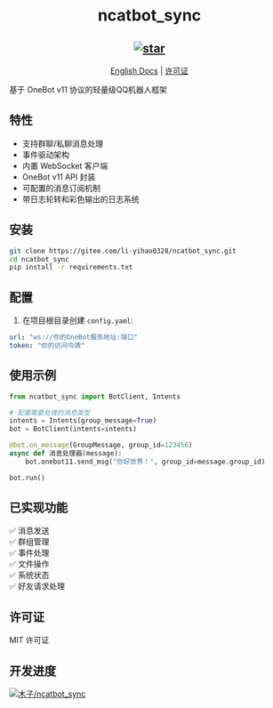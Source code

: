 <div align="center">

# ncatbot_sync

[![star](https://gitee.com/li-yihao0328/ncatbot_sync/badge/star.svg?theme=gray)](https://gitee.com/li-yihao0328/ncatbot_sync/stargazers)
---

[English Docs](README.en.md) | [许可证](LICENSE)

</div>



基于 OneBot v11 协议的轻量级QQ机器人框架

## 特性
- 支持群聊/私聊消息处理
- 事件驱动架构
- 内置 WebSocket 客户端
- OneBot v11 API 封装
- 可配置的消息订阅机制
- 带日志轮转和彩色输出的日志系统

## 安装
```bash
git clone https://gitee.com/li-yihao0328/ncatbot_sync.git
cd ncatbot_sync
pip install -r requirements.txt
```

## 配置
1. 在项目根目录创建 `config.yaml`:
```yaml
url: "ws://你的OneBot服务地址:端口"
token: "你的访问令牌"
```

## 使用示例
```python
from ncatbot_sync import BotClient, Intents

# 配置需要处理的消息类型
intents = Intents(group_message=True)
bot = BotClient(intents=intents)

@bot.on_message(GroupMessage, group_id=123456)
async def 消息处理器(message):
    bot.onebot11.send_msg("你好世界！", group_id=message.group_id)

bot.run()
```

## 已实现功能
✅ 消息发送  
✅ 群组管理  
✅ 事件处理  
✅ 文件操作  
✅ 系统状态  
✅ 好友请求处理

## 许可证
MIT 许可证

## 开发进度

[![木子/ncatbot_sync](https://gitee.com/li-yihao0328/ncatbot_sync/widgets/widget_card.svg?colors=4183c4,ffffff,ffffff,e3e9ed,666666,9b9b9b)](https://gitee.com/li-yihao0328/ncatbot_sync)